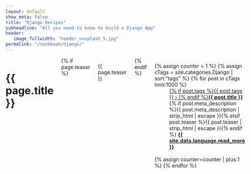 ```yaml
---
layout: default
show_meta: false
title: "Django Recipes"
subheadline: "All you need to know to build a Django App"
header:
   image_fullwidth: "header_unsplash_5.jpg"
permalink: "/cookbook/django/"
---
```


<div id="blog-index" class="row">
	<div class="small-12 columns t30">
		<h1>{{ page.title }}</h1>
		{% if page.teaser %}<p class="teaser">{{ page.teaser }}</p>{% endif %}
		<dl class="accordion" data-accordion>
			{% assign counter = 1 %}
			{% assign cTags = site.categories.Django | sort:"tags" %}
			{% for post in cTags limit:1000 %}
			<dd class="accordion-navigation">
			<a href="#panel{{ counter }}"><span class="iconfont"></span> {% if post.tags %}{{ post.tags }} › {% endif %}<strong>{{ post.title }}</strong></a>
				<div id="panel{{ counter }}" class="content">
					{% if post.meta_description %}{{ post.meta_description | strip_html | escape }}{% elsif post.teaser %}{{ post.teaser | strip_html | escape }}{% endif %}
					<a href="{{ site.url }}{{ site.baseurl }}{{ post.url }}" title="Read {{ post.title | escape_once }}"><strong>{{ site.data.language.read_more }}</strong></a><br><br>
				</div>
			</dd>
			{% assign counter=counter | plus:1 %}
			{% endfor %}
		</dl>
	</div><!-- /.small-12.columns -->
</div><!-- /.row -->